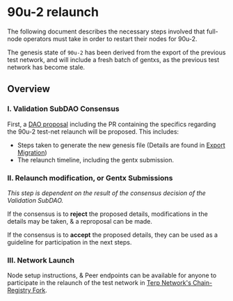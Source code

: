 # 90u-2 relaunch

The following document describes the necessary steps involved that full-node operators
must take in order to restart their nodes for 90u-2.

The genesis state of `90u-2` has been derived from the export of the previous test network, and will include a fresh batch of gentxs, as the previous test network has become stale. 

## Overview

### I. Validation SubDAO Consensus 

First, a [DAO proposal](https://daodao.zone/dao/juno1wpq03vzv4f9fczss0sqt4xxfmxel6zmhdxal68lg8qpa7cgzj25sy3k3dt/) including the PR containing the specifics regarding the 90u-2 test-net relaunch will be proposed. This includes:

- Steps taken to generate the new genesis file (Details are found in [Export Migration](./export-migration.md))
- The relaunch timeline, including the gentx submission.

### II. Relaunch modification, or Gentx Submissions

*This step is dependent on the result of the consensus decision of the Validation SubDAO.*

If the consensus is to **reject** the proposed details, modifications in the details may be taken, & a reproposal can be made. 

If the consensus is to **accept** the proposed details, they can be used as a guideline for participation in the next steps. 

### III. Network Launch

Node setup instructions, & Peer endpoints can be available for anyone to participate in the relaunch of the test network in  [Terp Network's Chain-Registry Fork](https://github.com/terpnetwork/chain-registry).